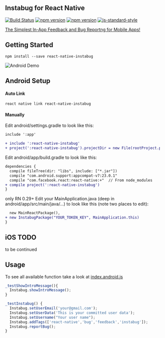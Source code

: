 ## Instabug for React Native

[![Build Status](https://travis-ci.org/Kennytian/react-native-instabug.svg?branch=master)](https://travis-ci.org/Kennytian/react-native-instabug)
[![npm version](http://img.shields.io/npm/v/react-native-instabug.svg?style=flat-square)](https://npmjs.org/package/react-native-instabug "View this project on npm")
[![npm version](http://img.shields.io/npm/dm/react-native-instabug.svg?style=flat-square)](https://npmjs.org/package/react-native-instabug "View this project on npm")
[![js-standard-style](https://img.shields.io/badge/code%20style-standard-brightgreen.svg?style=flat)](http://standardjs.com/)


[The Simplest In-App Feedback and Bug Reportng for Mobile Apps! ](https://instabug.com/developers)

## Getting Started

`npm install --save react-native-instabug`

![Android Demo](http://ww4.sinaimg.cn/mw690/77c29b23jw1f89gh1t08dj20f40nadgt.jpg)

## Android Setup

#### Auto Link

`react native link react-native-instabug`

#### Manually
Edit android/settings.gradle to look like this:

```diff
include ':app'

+ include ':react-native-instabug'
+ project(':react-native-instabug').projectDir = new File(rootProject.projectDir, '../node_modules/react-native-instabug/android')
```

Edit android/app/build.gradle to look like this:
```diff
dependencies {
  compile fileTree(dir: "libs", include: ["*.jar"])
  compile "com.android.support:appcompat-v7:23.0.1"
  compile "com.facebook.react:react-native:+"  // From node_modules
+ compile project(':react-native-instabug')
}
```

only RN 0.29+ Edit your MainApplication.java (deep in android/app/src/main/java/...) to look like this (note two places to edit):
```diff
  new MainReactPackage(),
+ new InstabugPackage("YOUR_TOKEN_KEY", MainApplication.this)
}
```


## iOS TODO
to be continued


## Usage

To see all available function take a look at [index.android.js](https://github.com/Kennytian/react-native-instabug/blob/master/example/index.android.js#L41)

```js
_testShowIntroMessage(){
  Instabug.showIntroMessage();
}

_testInstabug() {
  Instabug.setUserEmail('your@gmail.com');
  Instabug.setUserData('This is your committed user data');
  Instabug.setUsername("Your user name");
  Instabug.addTags(['react-native','bug','feedback','instabug']);
  Instabug.reportBug();
}
```